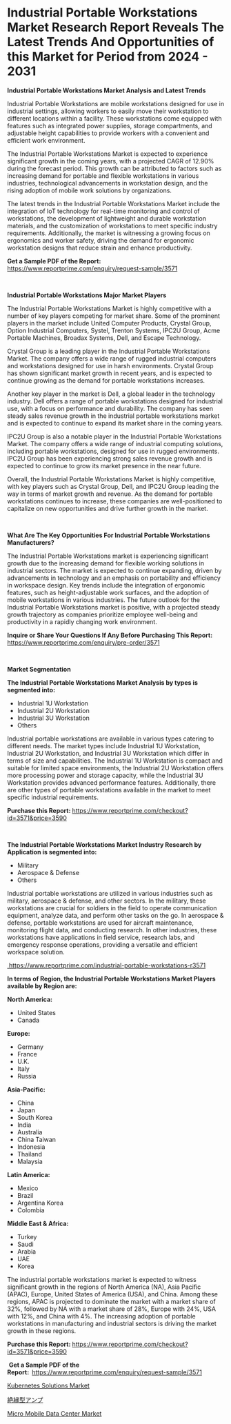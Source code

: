 <p><h1>Industrial Portable Workstations Market Research Report Reveals The Latest Trends And Opportunities of this Market for Period from 2024 - 2031</h1></p><p><strong>Industrial Portable Workstations Market Analysis and Latest Trends</strong></p>
<p><p>Industrial Portable Workstations are mobile workstations designed for use in industrial settings, allowing workers to easily move their workstation to different locations within a facility. These workstations come equipped with features such as integrated power supplies, storage compartments, and adjustable height capabilities to provide workers with a convenient and efficient work environment.</p><p>The Industrial Portable Workstations Market is expected to experience significant growth in the coming years, with a projected CAGR of 12.90% during the forecast period. This growth can be attributed to factors such as increasing demand for portable and flexible workstations in various industries, technological advancements in workstation design, and the rising adoption of mobile work solutions by organizations.</p><p>The latest trends in the Industrial Portable Workstations Market include the integration of IoT technology for real-time monitoring and control of workstations, the development of lightweight and durable workstation materials, and the customization of workstations to meet specific industry requirements. Additionally, the market is witnessing a growing focus on ergonomics and worker safety, driving the demand for ergonomic workstation designs that reduce strain and enhance productivity.</p></p>
<p><strong>Get a Sample PDF of the Report:&nbsp;</strong> <a href="https://www.reportprime.com/enquiry/request-sample/3571">https://www.reportprime.com/enquiry/request-sample/3571</a></p>
<p>&nbsp;</p>
<p><strong>Industrial Portable Workstations Major Market Players</strong></p>
<p><p>The Industrial Portable Workstations Market is highly competitive with a number of key players competing for market share. Some of the prominent players in the market include United Computer Products, Crystal Group, Option Industrial Computers, Systel, Trenton Systems, IPC2U Group, Acme Portable Machines, Broadax Systems, Dell, and Escape Technology.</p><p>Crystal Group is a leading player in the Industrial Portable Workstations Market. The company offers a wide range of rugged industrial computers and workstations designed for use in harsh environments. Crystal Group has shown significant market growth in recent years, and is expected to continue growing as the demand for portable workstations increases.</p><p>Another key player in the market is Dell, a global leader in the technology industry. Dell offers a range of portable workstations designed for industrial use, with a focus on performance and durability. The company has seen steady sales revenue growth in the industrial portable workstations market and is expected to continue to expand its market share in the coming years.</p><p>IPC2U Group is also a notable player in the Industrial Portable Workstations Market. The company offers a wide range of industrial computing solutions, including portable workstations, designed for use in rugged environments. IPC2U Group has been experiencing strong sales revenue growth and is expected to continue to grow its market presence in the near future.</p><p>Overall, the Industrial Portable Workstations Market is highly competitive, with key players such as Crystal Group, Dell, and IPC2U Group leading the way in terms of market growth and revenue. As the demand for portable workstations continues to increase, these companies are well-positioned to capitalize on new opportunities and drive further growth in the market.</p></p>
<p>&nbsp;</p>
<p><strong>What Are The Key Opportunities For Industrial Portable Workstations Manufacturers?</strong></p>
<p><p>The Industrial Portable Workstations market is experiencing significant growth due to the increasing demand for flexible working solutions in industrial sectors. The market is expected to continue expanding, driven by advancements in technology and an emphasis on portability and efficiency in workspace design. Key trends include the integration of ergonomic features, such as height-adjustable work surfaces, and the adoption of mobile workstations in various industries. The future outlook for the Industrial Portable Workstations market is positive, with a projected steady growth trajectory as companies prioritize employee well-being and productivity in a rapidly changing work environment.</p></p>
<p><strong>Inquire or Share Your Questions If Any Before Purchasing This Report:</strong> <a href="https://www.reportprime.com/enquiry/pre-order/3571">https://www.reportprime.com/enquiry/pre-order/3571</a></p>
<p>&nbsp;</p>
<p><strong>Market Segmentation</strong></p>
<p><strong>The Industrial Portable Workstations Market Analysis by types is segmented into:</strong></p>
<p><ul><li>Industrial 1U Workstation</li><li>Industrial 2U Workstation</li><li>Industrial 3U Workstation</li><li>Others</li></ul></p>
<p><p>Industrial portable workstations are available in various types catering to different needs. The market types include Industrial 1U Workstation, Industrial 2U Workstation, and Industrial 3U Workstation which differ in terms of size and capabilities. The Industrial 1U Workstation is compact and suitable for limited space environments, the Industrial 2U Workstation offers more processing power and storage capacity, while the Industrial 3U Workstation provides advanced performance features. Additionally, there are other types of portable workstations available in the market to meet specific industrial requirements.</p></p>
<p><strong>Purchase this Report:&nbsp;</strong><a href="https://www.reportprime.com/checkout?id=3571&price=3590">https://www.reportprime.com/checkout?id=3571&price=3590</a></p>
<p>&nbsp;</p>
<p><strong>The Industrial Portable Workstations Market Industry Research by Application is segmented into:</strong></p>
<p><ul><li>Military</li><li>Aerospace & Defense</li><li>Others</li></ul></p>
<p><p>Industrial portable workstations are utilized in various industries such as military, aerospace & defense, and other sectors. In the military, these workstations are crucial for soldiers in the field to operate communication equipment, analyze data, and perform other tasks on the go. In aerospace & defense, portable workstations are used for aircraft maintenance, monitoring flight data, and conducting research. In other industries, these workstations have applications in field service, research labs, and emergency response operations, providing a versatile and efficient workspace solution.</p></p>
<p><a href="https://www.reportprime.com/industrial-portable-workstations-r3571">&nbsp;https://www.reportprime.com/industrial-portable-workstations-r3571</a></p>
<p><strong>In terms of Region, the Industrial Portable Workstations Market Players available by Region are:</strong></p>
<p>
    <p> <strong> North America: </strong>
        <ul>
            <li>United States</li>
            <li>Canada</li>
        </ul>
        </p> 
    <p> <strong> Europe: </strong>
        <ul>
            <li>Germany</li>
            <li>France</li>
            <li>U.K.</li>
            <li>Italy</li>
            <li>Russia</li>
        </ul>
        </p> 
    <p> <strong> Asia-Pacific: </strong>
        <ul>
            <li>China</li>
            <li>Japan</li>
            <li>South Korea</li>
            <li>India</li>
            <li>Australia</li>
            <li>China Taiwan</li>
            <li>Indonesia</li>
            <li>Thailand</li>
            <li>Malaysia</li>
        </ul>
        </p> 
    <p> <strong> Latin America: </strong>
        <ul>
            <li>Mexico</li>
            <li>Brazil</li>
            <li>Argentina Korea</li>
            <li>Colombia</li>
        </ul>
        </p> 
    <p> <strong> Middle East & Africa: </strong>
        <ul>
            <li>Turkey</li>
            <li>Saudi</li>
            <li>Arabia</li>
            <li>UAE</li>
            <li>Korea</li>
        </ul>
    </p>
    </p>
<p><p>The industrial portable workstations market is expected to witness significant growth in the regions of North America (NA), Asia Pacific (APAC), Europe, United States of America (USA), and China. Among these regions, APAC is projected to dominate the market with a market share of 32%, followed by NA with a market share of 28%, Europe with 24%, USA with 12%, and China with 4%. The increasing adoption of portable workstations in manufacturing and industrial sectors is driving the market growth in these regions.</p></p>
<p><strong>Purchase this Report: </strong><a href="https://www.reportprime.com/checkout?id=3571&price=3590">https://www.reportprime.com/checkout?id=3571&price=3590</a></p>
<p>&nbsp;<strong>Get a Sample PDF of the Report:&nbsp;&nbsp;</strong><a href="https://www.reportprime.com/enquiry/request-sample/3571">https://www.reportprime.com/enquiry/request-sample/3571</a></p>
<p><strong></strong></p>
<p><p><a href="https://view.publitas.com/reportprime-1/kubernetes-solutions-market-size-cagr-trends-2024-2030/">Kubernetes Solutions Market</a></p><p><a href="https://github.com/mohamedbakry57/Market-Research-Report-List-3/blob/main/344849277746.md">絶縁型アンプ</a></p><p><a href="https://view.publitas.com/reportprime-1/micro-mobile-data-center-market-insight-market-trends-growth-forecasted-from-2024-to-2031/">Micro Mobile Data Center Market</a></p></p>